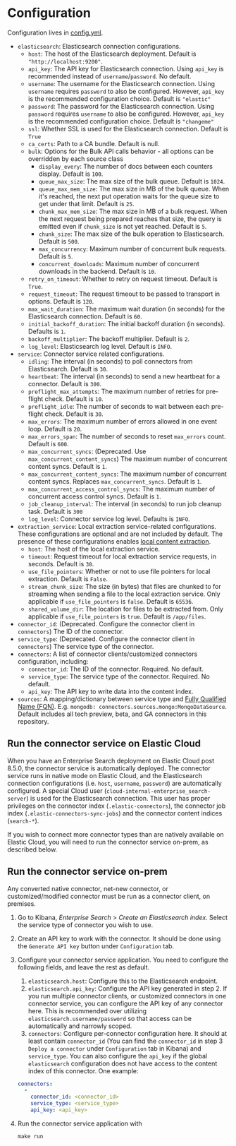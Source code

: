 # Configuration

Configuration lives in [config.yml](../config.yml).

- `elasticsearch`: Elasticsearch connection configurations.
  - `host`: The host of the Elasticsearch deployment.
    Default is `"http://localhost:9200"`.
  - `api_key`: The API key for Elasticsearch connection.
    Using `api_key` is recommended instead of `username`/`password`.
    No default.
  - `username`: The username for the Elasticsearch connection.
    Using `username` requires `password` to also be configured.
    However, `api_key` is the recommended configuration choice.
    Default is `"elastic"`
  - `password`: The password for the Elasticsearch connection.
    Using `password` requires `username` to also be configured.
    However, `api_key` is the recommended configuration choice.
    Default is `"changeme"`
  - `ssl`: Whether SSL is used for the Elasticsearch connection.
    Default is `True`
  - `ca_certs`: Path to a CA bundle.
    Default is null.
  - `bulk`: Options for the Bulk API calls behavior - all options can be
    overridden by each source class
    - `display_every`: The number of docs between each counters display.
      Default is `100`.
    - `queue_max_size`: The max size of the bulk queue.
      Default is `1024`.
    - `queue_max_mem_size`: The max size in MB of the bulk queue.
      When it's reached, the next put operation waits for the queue size to get under that limit.
      Default is `25`.
    - `chunk_max_mem_size`: The max size in MB of a bulk request.
      When the next request being prepared reaches that size, the query is emitted even if `chunk_size` is not yet reached.
      Default is `5`.
    - `chunk_size`: The max size of the bulk operation to Elasticsearch.
      Default is `500`.
    - `max_concurrency`: Maximum number of concurrent bulk requests.
      Default is `5`.
    - `concurrent_downloads`: Maximum number of concurrent downloads in the backend.
      Default is `10`.
  - `retry_on_timeout`: Whether to retry on request timeout.
    Default is `True`.
  - `request_timeout`: The request timeout to be passed to transport in options.
    Default is `120`.
  - `max_wait_duration`: The maximum wait duration (in seconds) for the Elasticsearch connection.
    Default is `60`.
  - `initial_backoff_duration`: The initial backoff duration (in seconds).
    Defaults is `1`.
  - `backoff_multiplier`: The backoff multiplier.
    Default is `2`.
  - `log_level`: Elasticsearch log level.
    Default is `INFO`.
- `service`: Connector service related configurations.
  - `idling`: The interval (in seconds) to poll connectors from Elasticsearch.
    Default is `30`.
  - `heartbeat`: The interval (in seconds) to send a new heartbeat for a connector.
    Default is `300`.
  - `preflight_max_attempts`: The maximum number of retries for pre-flight check.
    Default is `10`.
  - `preflight_idle`: The number of seconds to wait between each pre-flight check.
    Default is `30`.
  - `max_errors`: The maximum number of errors allowed in one event loop.
    Default is `20`.
  - `max_errors_span`: The number of seconds to reset `max_errors` count.
    Default is `600`.
  - `max_concurrent_syncs`: (Deprecated. Use `max_concurrent_content_syncs`) The maximum number of concurrent content syncs.
    Default is `1`. 
  - `max_concurrent_content_syncs`: The maximum number of concurrent content syncs.
    Replaces `max_concurrent_syncs`.
    Default is `1`.
  - `max_concurrent_access_control_syncs`: The maximum number of concurrent access control syncs.
    Default is `1`.
  - `job_cleanup_interval`: The interval (in seconds) to run job cleanup task.
    Default is `300`
  - `log_level`: Connector service log level.
    Defaults is `INFO`.
- `extraction_service`: Local extraction service-related configurations.
  These configurations are optional and are not included by default.
  The presence of these configurations enables [local content extraction](https://www.elastic.co/guide/en/enterprise-search/current/connectors-content-extraction.html#connectors-content-extraction-local).
  - `host`: The host of the local extraction service.
  - `timeout`: Request timeout for local extraction service requests, in seconds.
    Default is `30`.
  - `use_file_pointers`: Whether or not to use file pointers for local extraction.
    Default is `False`.
  - `stream_chunk_size`: The size (in bytes) that files are chunked to for streaming when sending a file to the local extraction service.
    Only applicable if `use_file_pointers` is `false`.
    Default is `65536`.
  - `shared_volume_dir`: The location for files to be extracted from.
    Only applicable if `use_file_pointers` is `true`.
    Default is `/app/files`.
- `connector_id`: (Deprecated. Configure the connector client in `connectors`) The ID of the connector.
- `service_type`: (Deprecated. Configure the connector client in `connectors`) The service type of the connector.
- `connectors`: A list of connector clients/customized connectors configuration, including:
  - `connector_id`: The ID of the connector.
    Required. No default.
  - `service_type`: The service type of the connector.
    Required. No default.
  - `api_key`: The API key to write data into the content index.
- `sources`: A mapping/dictionary between service type and [Fully Qualified Name
(FQN)](https://en.wikipedia.org/wiki/Fully_qualified_name). E.g. `mongodb: connectors.sources.mongo:MongoDataSource`.
  Default includes all tech preview, beta, and GA connectors in this repository.

## Run the connector service on Elastic Cloud

When you have an Enterprise Search deployment on Elastic Cloud post 8.5.0, the connector service is automatically deployed.
The connector service runs in native mode on Elastic Cloud, and the Elasticsearch connection configurations (i.e. `host`, `username`, `password`) are automatically configured.
A special Cloud user (`cloud-internal-enterprise_search-server`) is used for the Elasticsearch connection.
This user has proper privileges on the connector index (`.elastic-connectors`), the connector job index (`.elastic-connectors-sync-jobs`) and the connector content indices (`search-*`).

If you wish to connect more connector types than are natively available on Elastic Cloud, you will need to run the connector service on-prem, as described below.

## Run the connector service on-prem

Any converted native connector, net-new connector, or customized/modified connector must be run as a connector client, on premises.  

1. Go to Kibana, _Enterprise Search_ > _Create an Elasticsearch index_. Select the service type of connector you wish to use.
2. Create an API key to work with the connector. It should be done using the `Generate API key` button under `Configuration` tab.
3. Configure your connector service application. You need to configure the following fields, and leave the rest as default.
   1. `elasticsearch.host`: Configure this to the Elasticsearch endpoint.
   2. `elasticsearch.api_key`: Configure the API key generated in step 2. If you run multiple connector clients, or customized connectors in one connector service, you can configure the API key of any connector here. This is recommended over utilizing `elasticsearch.username/password` so that access can be automatically and narrowly scoped.
   3. `connectors`: Configure per-connector configuration here. It should at least contain `connector_id` (You can find the `connector_id` in step 3 `Deploy a connector` under `Configuration` tab in Kibana) and `service_type`. You can also configure the `api_key` if the global `elasticsearch` configuration does not have access to the content index of this connector. One example:
   
   ```yaml
   connectors:
     -
       connector_id: <connector_id>
       service_type: <service_type>
       api_key: <api_key>
    ```
4. Run the connector service application with
    ```shell
    make run
    ```
